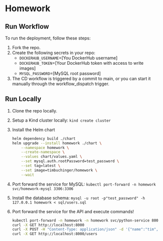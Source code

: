 # Homework

## Run Workflow

To run the deployment, follow these steps:

1. Fork the repo.
2. Create the following secrets in your repo:
    * `DOCKERHUB_USERNAME`=[You DockerHub username]
    * `DOCKERHUB_TOKEN`=[Your DockerHub token with access to write images]
    * `MYSQL_PASSWORD`=[MySQL root password]
3. The CD workflow is triggered by a commit to main, or you can start it manually through the workflow_dispatch trigger.

## Run Locally

1. Clone the repo locally.
2. Setup a Kind cluster locally: `kind create cluster`
3. Install the Helm chart

    ```bash
    helm dependency build ./chart
    helm upgrade --install homework ./chart \
        --namespace homework \
        --create-namespace \
        --values chart/values.yaml \
        --set mysql.auth.rootPassword=test_password \
        --set tag=latest \
        --set image=timbuchinger/homework \
        --wait
    ```

4. Port forward the service for MySQL: `kubectl port-forward -n homework svc/homework-mysql 3306:3306`
5. Install the database schema: `mysql -u root -p"test_password" -h 127.0.0.1 homework < sql/users.sql`
6. Port forward the service for the API and execute commands!

    ```bash
    kubectl port-forward -n homework -n homework svc/python-service 8000:8000
    curl -X GET http://localhost:8000
    curl -X POST -H "Content-Type: application/json" -d '{"name":"tim","email":"noreply@email.com","pwd":"my_password"}' http://localhost:8000/create
    curl -X GET http://localhost:8000/users
    ```
